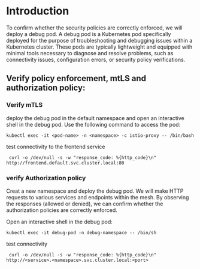 # Introduction

To confirm whether the security policies are correctly enforced, we will deploy a debug pod. A debug pod is a Kubernetes pod specifically deployed for the purpose of troubleshooting and debugging issues within a Kubernetes cluster. These pods are typically lightweight and equipped with minimal tools necessary to diagnose and resolve problems, such as connectivity issues, configuration errors, or security policy verifications.

## Verify policy enforcement, mtLS and authorization policy:

### Verify mTLS
deploy the debug pod in the default namespace and open an interactive shell in the debug pod. Use the following command to access the pod:
```
kubectl exec -it <pod-name> -n <namespace> -c istio-proxy -- /bin/bash
```
test connectivity to the frontend service
```
 curl -o /dev/null -s -w "response_code: %{http_code}\n" http://frontend.default.svc.cluster.local:80
```

### verify Authorization policy

Creat a new namespace  and deploy the debug pod. We will make HTTP requests to various services and endpoints within the mesh. By observing the responses (allowed or denied), we can confirm whether the authorization policies are correctly enforced.


Open an interactive shell in the debug pod:
```
kubectl exec -it debug-pod -n debug-namespace -- /bin/sh
```
test connectivity
```
 curl -o /dev/null -s -w "response_code: %{http_code}\n" http://<service>.<namespace>.svc.cluster.local:<port>
```
